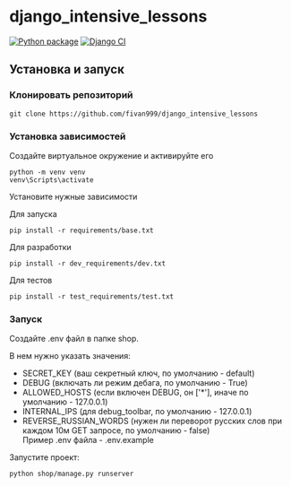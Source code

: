 # django_intensive_lessons
[![Python package](https://github.com/fivan999/django_intensive_lessons/actions/workflows/python-package.yml/badge.svg?branch=main)](https://github.com/fivan999/django_intensive_lessons/actions/workflows/python-package.yml)
[![Django CI](https://github.com/fivan999/django_intensive_lessons/actions/workflows/django.yml/badge.svg)](https://github.com/fivan999/django_intensive_lessons/actions/workflows/django.yml)
## Установка и запуск

### Клонировать репозиторий
```
git clone https://github.com/fivan999/django_intensive_lessons
```
### Установка зависимостей
Создайте виртуальное окружение и активируйте его
```
python -m venv venv
venv\Scripts\activate
```

Установите нужные зависимости

Для запуска
```
pip install -r requirements/base.txt
```
Для разработки
```
pip install -r dev_requirements/dev.txt
```
Для тестов
```
pip install -r test_requirements/test.txt
```
### Запуск
Создайте .env файл в папке shop.<br>

В нем нужно указать значения:<br>
- SECRET_KEY (ваш секретный ключ, по умолчанию - default)<br>
- DEBUG (включать ли режим дебага, по умолчанию - True)<br>
- ALLOWED_HOSTS (если включен DEBUG, он ['*'], иначе по умолчанию - 127.0.0.1)<br>
- INTERNAL_IPS (для debug_toolbar, по умолчанию - 127.0.0.1) <br>
- REVERSE_RUSSIAN_WORDS (нужен ли переворот русских слов при каждом 10м GET запросе, по умолчанию - false)<br>
Пример .env файла - .env.example

Запустите проект:
```
python shop/manage.py runserver
```
